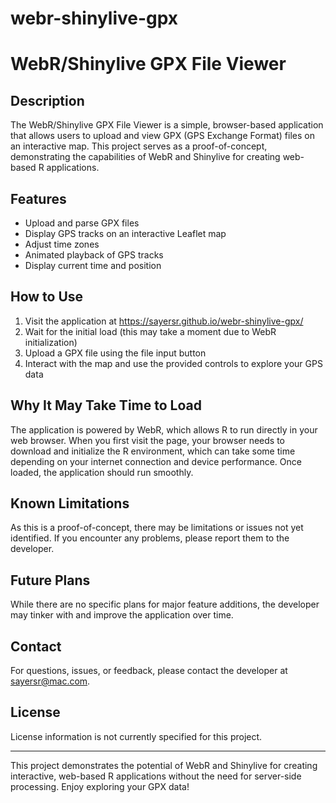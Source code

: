 # webr-shinylive-gpx

# WebR/Shinylive GPX File Viewer

## Description
The WebR/Shinylive GPX File Viewer is a simple, browser-based application that allows users to upload and view GPX (GPS Exchange Format) files on an interactive map. This project serves as a proof-of-concept, demonstrating the capabilities of WebR and Shinylive for creating web-based R applications.

## Features
- Upload and parse GPX files
- Display GPS tracks on an interactive Leaflet map
- Adjust time zones
- Animated playback of GPS tracks
- Display current time and position

## How to Use
1. Visit the application at https://sayersr.github.io/webr-shinylive-gpx/
2. Wait for the initial load (this may take a moment due to WebR initialization)
3. Upload a GPX file using the file input button
4. Interact with the map and use the provided controls to explore your GPS data

## Why It May Take Time to Load
The application is powered by WebR, which allows R to run directly in your web browser. When you first visit the page, your browser needs to download and initialize the R environment, which can take some time depending on your internet connection and device performance. Once loaded, the application should run smoothly.

## Known Limitations
As this is a proof-of-concept, there may be limitations or issues not yet identified. If you encounter any problems, please report them to the developer.

## Future Plans
While there are no specific plans for major feature additions, the developer may tinker with and improve the application over time.

## Contact
For questions, issues, or feedback, please contact the developer at sayersr@mac.com.

## License
License information is not currently specified for this project.

---

This project demonstrates the potential of WebR and Shinylive for creating interactive, web-based R applications without the need for server-side processing. Enjoy exploring your GPX data!